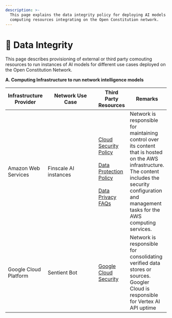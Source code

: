 ```yaml
---
description: >-
  This page explains the data integrity policy for deploying AI models on
  computing resources integrating on the Open Constitution network.
---
```


# 🔏 Data Integrity

This page describes provisioning of external or third party comouting resources to run instances of AI models for different use cases deployed on the Open Constitution Network.

**A. Computing Infrastructure to run network intelligence models**

<table><thead><tr><th>Infrastructure Provider</th><th width="287">Network Use Case</th><th>Third Party Resources</th><th>Remarks</th></tr></thead><tbody><tr><td>Amazon Web Services</td><td>Finscale AI instances</td><td><a href="https://aws.amazon.com/compliance/shared-responsibility-model/">Cloud Security Policy</a><br><br><a href="https://docs.aws.amazon.com/sagemaker/latest/dg/data-protection.html">Data Protection Policy</a><br><br><a href="https://aws.amazon.com/compliance/data-privacy-faq/">Data Privacy FAQs</a></td><td>Network is responsible for maintaining control over its content that is hosted on the AWS infrastructure. The content includes the security configuration and management tasks for the AWS computing services.</td></tr><tr><td>Google Cloud Platform</td><td>Sentient Bot</td><td><a href="https://cloud.google.com/security-command-center/docs/concepts-vulnerabilities-findings">Google Cloud Security</a><br></td><td>Network is responsible for consolidating verified data stores or sources. Googler Cloud is responsible for Vertex AI API uptime</td></tr></tbody></table>

